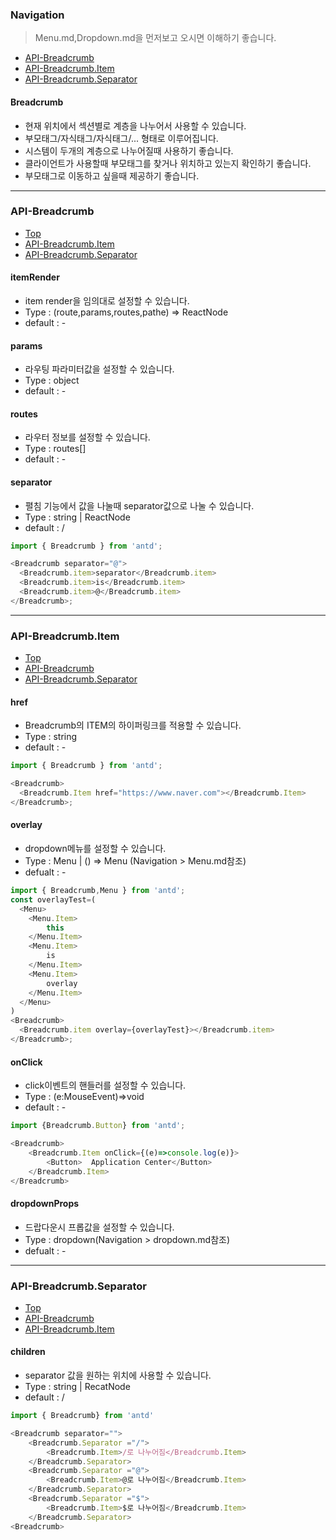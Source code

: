 ### Navigation

> Menu.md,Dropdown.md을 먼저보고 오시면 이해하기 좋습니다.

- [API-Breadcrumb](###API-Breadcrumb)
- [API-Breadcrumb.Item](##A#PI-Breadcrumb.Item)
- [API-Breadcrumb.Separator](###API-Breadcrumb.Separator)

#### Breadcrumb

- 현재 위치에서 섹션별로 계층을 나누어서 사용할 수 있습니다.
- 부모태그/자식태그/자식태그/... 형태로 이루어집니다.
- 시스템이 두개의 계층으로 나누어질때 사용하기 좋습니다.
- 클라이언트가 사용할때 부모태그를 찾거나 위치하고 있는지 확인하기 좋습니다.
- 부모태그로 이동하고 싶을때 제공하기 좋습니다.

---

### API-Breadcrumb

- [Top](###Navigation)
- [API-Breadcrumb.Item](###API-Breadcrumb.Item)
- [API-Breadcrumb.Separator](###API-Breadcrumb.Separator)

#### itemRender

- item render을 임의대로 설정할 수 있습니다.
- Type : (route,params,routes,pathe) => ReactNode
- default : -

#### params

- 라우팅 파라미터값을 설정할 수 있습니다.
- Type : object
- default : -

#### routes

- 라우터 정보를 설정할 수 있습니다.
- Type : routes[]
- default : -

#### separator

- 펼침 기능에서 값을 나눌때 separator값으로 나눌 수 있습니다.
- Type : string | ReactNode
- default : /

```js
import { Breadcrumb } from 'antd';

<Breadcrumb separator="@">
  <Breadcrumb.item>separator</Breadcrumb.item>
  <Breadcrumb.item>is</Breadcrumb.item>
  <Breadcrumb.item>@</Breadcrumb.item>
</Breadcrumb>;
```

---

### API-Breadcrumb.Item

- [Top](###Navigation)
- [API-Breadcrumb](###API-Breadcrumb)
- [API-Breadcrumb.Separator](###API-Breadcrumb.Separator)

#### href

- Breadcrumb의 ITEM의 하이퍼링크를 적용할 수 있습니다.
- Type : string
- default : -

```js
import { Breadcrumb } from 'antd';

<Breadcrumb>
  <Breadcrumb.Item href="https://www.naver.com"></Breadcrumb.Item>
</Breadcrumb>;
```

#### overlay

- dropdown메뉴를 설정할 수 있습니다.
- Type : Menu | () => Menu (Navigation > Menu.md참조)
- defualt : -

```js
import { Breadcrumb,Menu } from 'antd';
const overlayTest=(
  <Menu>
    <Menu.Item>
        this
    </Menu.Item>
    <Menu.Item>
        is
    </Menu.Item>
    <Menu.Item>
        overlay
    </Menu.Item>
  </Menu>
)
<Breadcrumb>
  <Breadcrumb.item overlay={overlayTest}></Breadcrumb.item>
</Breadcrumb>;
```

#### onClick

- click이벤트의 핸들러를 설정할 수 있습니다.
- Type : (e:MouseEvent)=>void
- default : -

```js
import {Breadcrumb.Button} from 'antd';

<Breadcrumb>
    <Breadcrumb.Item onClick={(e)=>console.log(e)}>
        <Button>  Application Center</Button>
    </Breadcrumb.Item>
</Breadcrumb>
```

#### dropdownProps

- 드랍다운시 프롭값을 설정할 수 있습니다.
- Type : dropdown(Navigation > dropdown.md참조)
- defualt : -

---

### API-Breadcrumb.Separator

- [Top](###Navigation)
- [API-Breadcrumb](###API-Breadcrumb)
- [API-Breadcrumb.Item](###API-Breadcrumb.Item)

#### children

- separator 값을 원하는 위치에 사용할 수 있습니다.
- Type : string | RecatNode
- default : /

```js
import { Breadcrumb} from 'antd'

<Breadcrumb separator="">
    <Breadcrumb.Separator ="/">
        <Breadcrumb.Item>/로 나누어짐</Breadcrumb.Item>
    </Breadcrumb.Separator>
    <Breadcrumb.Separator ="@">
        <Breadcrumb.Item>@로 나누어짐</Breadcrumb.Item>
    </Breadcrumb.Separator>
    <Breadcrumb.Separator ="$">
        <Breadcrumb.Item>$로 나누어짐</Breadcrumb.Item>
    </Breadcrumb.Separator>
<Breadcrumb>
```
